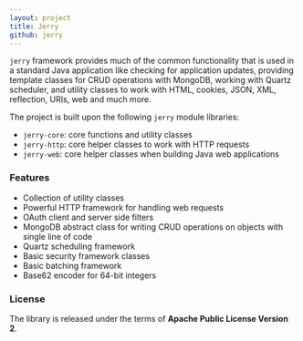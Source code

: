 ```yaml
---
layout: project
title: Jerry
github: jerry
---
```


`jerry` framework provides much of the common functionality that is used in a standard Java application like 
checking for application updates, providing template classes for CRUD operations with MongoDB, working with 
Quartz scheduler, and utility classes to work with HTML, cookies, JSON, XML, reflection, URIs, web and much 
more.

The project is built upon the following `jerry` module libraries:

* `jerry-core`: core functions and utility classes
* `jerry-http`: core helper classes to work with HTTP requests
* `jerry-web`: core helper classes when building Java web applications

### Features

* Collection of utility classes
* Powerful HTTP framework for handling web requests
* OAuth client and server side filters
* MongoDB abstract class for writing CRUD operations on objects with single line of code
* Quartz scheduling framework
* Basic security framework classes
* Basic batching framework
* Base62 encoder for 64-bit integers

### License

The library is released under the terms of **Apache Public License Version 2**.
